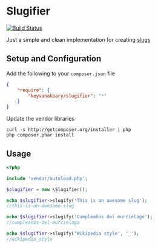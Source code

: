 # Slugifier

[![Build Status](https://secure.travis-ci.org/keyvanakbary/slugifier.svg?branch=master)](http://travis-ci.org/keyvanakbary/slugifier)

Just a simple and clean implementation for creating [slugs](http://en.wikipedia.org/wiki/Semantic_URL#Slug)

## Setup and Configuration
Add the following to your `composer.json` file
```json
{
    "require": {
        "keyvanakbary/slugifier": "*"
    }
}
```

Update the vendor libraries

    curl -s http://getcomposer.org/installer | php
    php composer.phar install

## Usage

```php
<?php

include 'vendor/autoload.php';

$slugifier = new \Slugifier();

echo $slugifier->slugify('This is an awesome slug');
//this-is-an-awesome-slug

echo $slugifier->slugify('Cumpleaños del murciélago');
//cumpleanos-del-murcielago

echo $slugifier->slugify('Wikipedia style', '_');
//wikipedia_style
```
